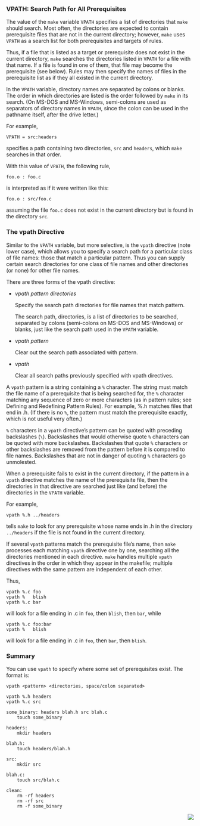 ### VPATH: Search Path for All Prerequisites

The value of the `make` variable `VPATH` specifies a list of directories that `make` should search. Most often, the directories are expected to contain prerequisite files that are not in the current directory; however, `make` uses `VPATH` as a search list for both prerequisites and targets of rules.

Thus, if a file that is listed as a target or prerequisite does not exist in the current directory, `make` searches the directories listed in `VPATH` for a file with that name. If a file is found in one of them, that file may become the prerequisite (see below). Rules may then specify the names of files in the prerequisite list as if they all existed in the current directory.

In the `VPATH` variable, directory names are separated by colons or blanks. The order in which directories are listed is the order followed by `make` in its search. (On MS-DOS and MS-Windows, semi-colons are used as separators of directory names in `VPATH`, since the colon can be used in the pathname itself, after the drive letter.)

For example,

```make
VPATH = src:headers
```

specifies a path containing two directories, `src` and `headers`, which `make` searches in that order.

With this value of `VPATH`, the following rule,

```make
foo.o : foo.c
```

is interpreted as if it were written like this:

```make
foo.o : src/foo.c
```
assuming the file `foo.c` does not exist in the current directory but is found in the directory `src`.

### The vpath Directive

Similar to the `VPATH` variable, but more selective, is the `vpath` directive (note lower case), which allows you to specify a search path for a particular class of file names: those that match a particular pattern. Thus you can supply certain search directories for one class of file names and other directories (or none) for other file names.

There are three forms of the vpath directive:

- _vpath pattern directories_

  Specify the search path directories for file names that match pattern.

  The search path, directories, is a list of directories to be searched, separated by colons (semi-colons on MS-DOS and MS-Windows) or blanks, just like the search path used in the `VPATH` variable.

- _vpath pattern_

  Clear out the search path associated with pattern.

- _vpath_

  Clear all search paths previously specified with vpath directives.

A `vpath` pattern is a string containing a `%` character. The string must match the file name of a prerequisite that is being searched for, the `%` character matching any sequence of zero or more characters (as in pattern rules; see Defining and Redefining Pattern Rules). For example, %.h matches files that end in .h. (If there is no `%`, the pattern must match the prerequisite exactly, which is not useful very often.)

`%` characters in a `vpath` directive’s pattern can be quoted with preceding backslashes (`\`). Backslashes that would otherwise quote `%` characters can be quoted with more backslashes. Backslashes that quote `%` characters or other backslashes are removed from the pattern before it is compared to file names. Backslashes that are not in danger of quoting `%` characters go unmolested.

When a prerequisite fails to exist in the current directory, if the pattern in a `vpath` directive matches the name of the prerequisite file, then the directories in that directive are searched just like (and before) the directories in the `VPATH` variable.

For example,

```make
vpath %.h ../headers
```

tells `make` to look for any prerequisite whose name ends in .h in the directory `../headers` if the file is not found in the current directory.

If several `vpath` patterns match the prerequisite file’s name, then `make` processes each matching `vpath` directive one by one, searching all the directories mentioned in each directive. `make` handles multiple `vpath` directives in the order in which they appear in the makefile; multiple directives with the same pattern are independent of each other.

Thus,

```make
vpath %.c foo
vpath %   blish
vpath %.c bar
```

will look for a file ending in .c in `foo`, then `blish`, then `bar`, while

```make
vpath %.c foo:bar
vpath %   blish
```

will look for a file ending in .c in `foo`, then `bar`, then `blish`.

### Summary

You can use `vpath` to specify where some set of prerequisites exist. The format is: 

`vpath <pattern> <directories, space/colon separated>`

```make
vpath %.h headers
vpath %.c src

some_binary: headers blah.h src blah.c
	touch some_binary

headers:
	mkdir headers

blah.h:
	touch headers/blah.h

src:
	mkdir src

blah.c:
	touch src/blah.c

clean:
	rm -rf headers
	rm -rf src
	rm -f some_binary
```

<p align="right">
	<a href="https://github.com/AmrElsayyad/makefile-tutorial/tree/main/EX025%20-%20Phony%20Targets" id="EX025">
		<img src="https://img.shields.io/badge/Next-EX025: Phony Targets-blue.svg">
	</a>
</p>
